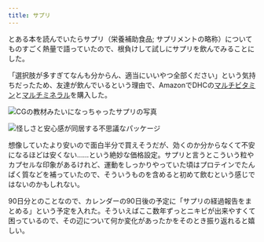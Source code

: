 ```yaml
---
title: サプリ
---
```

とある本を読んでいたらサプリ（栄養補助食品; サプリメントの略称）についてものすごく熱量で語っていたので、根負けして試しにサプリを飲んでみることにした。

「選択肢が多すぎてなんも分からん、適当にいいやつ全部ください」という気持ちだったため、友達が飲んでいるという理由で、AmazonでDHCの[マルチビタミン](https://www.amazon.co.jp/dp/B00GX1E3R6?th=1)と[マルチミネラル](https://www.amazon.co.jp/dp/B01MSSWA5K)を購入した。

![](https://lh6.googleusercontent.com/9M4NWBm27mZwd17YRxjXfrnGxXbUtDmQtrYnbalx1Mp4n9m0wvYYs7TgFlmP3LaVnW1JjJfFvjgthf-hGq6ZJymu8btxSO7_9L-PaYK--rhuo9dPFnq79RbW1reKBvEtBkcEs9GR5O4tJV8LEQ "CGの教材みたいになっちゃったサプリの写真")

![](https://lh3.googleusercontent.com/fI_F_J2srtCDWJ1nQgm-86A87xJUEPl4YqJY19SLWxEykYUGIcFKVvXaRSYYPtoO5sos8pGyBfdSB2Yn9hP1zcI7mEhRg9UvwH1oaE7JBmmsGaId4OUP_V1C6OxnwsE5588AJzJvVj01c6vpsg "怪しさと安心感が同居する不思議なパッケージ")

想像していたより安いので面白半分で買えそうだが、効くのか分からなくて不安になるほどは安くない……という絶妙な価格設定。サプリと言うとこういう粒やカプセルな印象があるけれど、運動をしっかりやっていた頃はプロテインでたんぱく質などを補っていたので、そういうものを含めると初めて飲むという感じではないのかもしれない。

90日分とのことなので、カレンダーの90日後の予定に「サプリの経過報告をまとめる」という予定を入れた。そういえばここ数年ずっとニキビが出来やすくて困っているので、その辺について何か変化があったかをそのとき振り返れると嬉しい。
